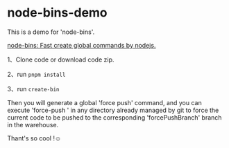 # node-bins-demo
This is a demo for 'node-bins'.

[node-bins: Fast create global commands by nodejs.](https://github.com/laoer536/node-bins)

1、Clone code or download code zip.

2、run `pnpm install`

3、run `create-bin`

Then you will generate a global 'force push' command, and you can execute 'force-push <forcePushBranch>' in any directory already managed by git to force the current code to be pushed to the corresponding 'forcePushBranch' branch in the warehouse.



Thant's so cool !☺️

